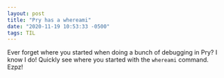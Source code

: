 ```yaml
---
layout: post
title: "Pry has a whereami"
date: "2020-11-19 10:53:33 -0500"
tags: TIL
---
```


Ever forget where you started when doing a bunch of debugging in Pry? I know I do! Quickly see where you started with the `whereami` command. Ezpz!
